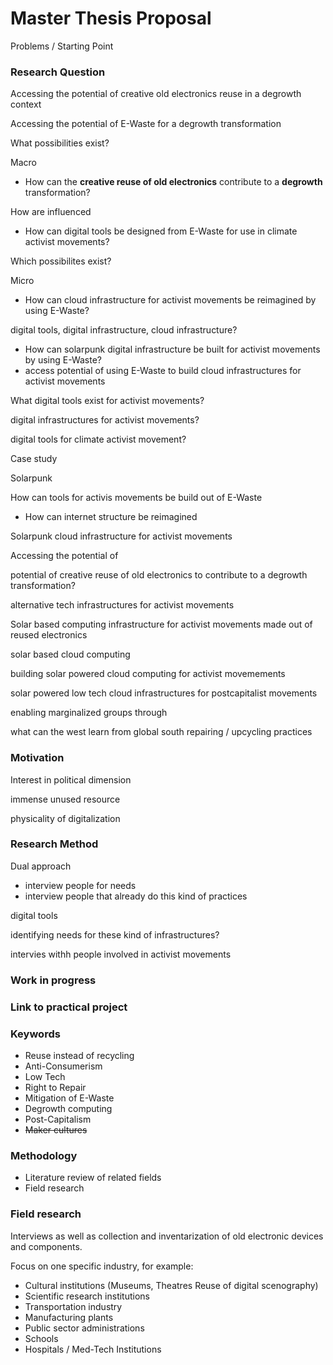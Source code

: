 # Master Thesis Proposal

Problems / Starting Point



### Research Question



Accessing the potential of creative old electronics reuse in a degrowth context

Accessing the potential of E-Waste for a degrowth transformation

What possibilities exist?



Macro

- How can the **creative reuse of old electronics** contribute to a **degrowth** transformation?

How are influenced



- How can digital tools be designed from E-Waste for use in climate activist movements?



Which possibilites exist?



Micro

- How can cloud infrastructure for activist movements be reimagined by using E-Waste?



digital tools, digital infrastructure, cloud infrastructure?





- How can solarpunk digital infrastructure be built for activist movements by using E-Waste?
- access potential of using E-Waste to build cloud infrastructures for activist movements



What digital tools exist for activist movements?



digital infrastructures for activist movements?



digital tools for climate activist movement?





Case study





Solarpunk



How can tools for activis movements be build out of E-Waste





- How can internet structure be reimagined

  


Solarpunk cloud infrastructure for activist movements



Accessing the potential of



potential of creative reuse of old electronics to contribute to a degrowth transformation?



alternative tech infrastructures for activist movements



Solar based computing infrastructure for activist movements made out of reused electronics



solar based cloud computing



building solar powered cloud computing for activist movemements



solar powered low tech cloud infrastructures for postcapitalist movements



enabling marginalized groups through



what can the west learn from global south repairing / upcycling practices



### Motivation



Interest in political dimension



immense unused resource

physicality of digitalization





### Research Method



Dual approach

- interview people for needs
- interview people that already do this kind of practices



digital tools





identifying needs for these kind of infrastructures?

intervies withh people involved in activist movements





### Work in progress











### Link to practical project



















### Keywords

- Reuse instead of recycling
- Anti-Consumerism
- Low Tech
- Right to Repair
- Mitigation of E-Waste
- Degrowth computing
- Post-Capitalism
- ~~Maker cultures~~

### Methodology

- Literature review of related fields
- Field research

### Field research

Interviews as well as collection and inventarization of old electronic devices and components.

Focus on one specific industry, for example:

- Cultural institutions (Museums, Theatres Reuse of digital scenography)
- Scientific research institutions
- Transportation industry
- Manufacturing plants
- Public sector administrations
- Schools
- Hospitals / Med-Tech Institutions